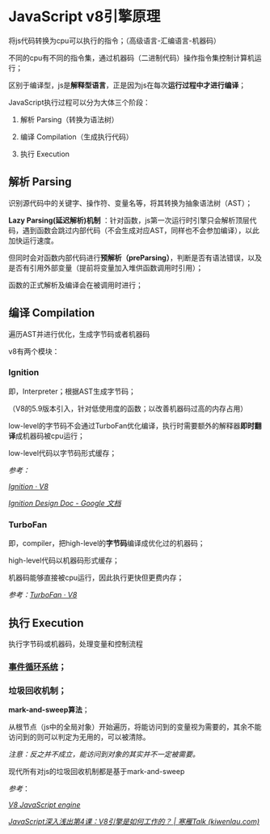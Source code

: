 # JavaScript v8引擎原理

将js代码转换为cpu可以执行的指令；（高级语言-汇编语言-机器码）

不同的cpu有不同的指令集，通过机器码（二进制代码）操作指令集控制计算机运行；

区别于编译型，js是**解释型语言**，正是因为js在每次**运行过程中才进行编译**；

JavaScript执行过程可以分为大体三个阶段：

1. 解析 Parsing（转换为语法树）

2. 编译 Compilation（生成执行代码）

3. 执行 Execution

## 解析 Parsing

识别源代码中的关键字、操作符、变量名等，将其转换为抽象语法树（AST）；

**Lazy Parsing(延迟解析)机制** ：针对函数，js第一次运行时引擎只会解析顶层代码，遇到函数会跳过内部代码（不会生成对应AST，同样也不会参加编译），以此加快运行速度。 

但同时会对函数内部代码进行**预解析（preParsing）**，判断是否有语法错误，以及是否有引用外部变量（提前将变量加入堆供函数调用时引用）；

函数的正式解析及编译会在被调用时进行；

## 编译 Compilation

遍历AST并进行优化，生成字节码或者机器码

v8有两个模块：

### Ignition

即，Interpreter；根据AST生成字节码；

（V8的5.9版本引入，针对低使用度的函数；以改善机器码过高的内存占用）

low-level的字节码不会通过TurboFan优化编译，执行时需要额外的解释器**即时翻译**成机器码被cpu运行；

low-level代码以字节码形式缓存；

*参考：*

*[Ignition · V8](https://v8.dev/docs/ignition)*

*[Ignition Design Doc - Google 文档](https://docs.google.com/document/d/11T2CRex9hXxoJwbYqVQ32yIPMh0uouUZLdyrtmMoL44/edit)*

### TurboFan

即，compiler，把high-level的**字节码**编译成优化过的机器码；

high-level代码以机器码形式缓存；

机器码能够直接被cpu运行，因此执行更快但更费内存；

*参考：[TurboFan · V8](https://v8.dev/docs/turbofan)*

## 执行 Execution

执行字节码或机器码，处理变量和控制流程

### [事件循环系统](./事件循环.md)；

### 垃圾回收机制；

**mark-and-sweep算法**；

从根节点（js中的全局对象）开始遍历，将能访问到的变量视为需要的，其余不能访问到的则可以判定为无用的，可以被清除。

*注意：反之并不成立，能访问到对象的其实并不一定被需要。*

现代所有对js的垃圾回收机制都是基于mark-and-sweep

*参考*：

*[V8 JavaScript engine](https://v8.dev/)*

*[JavaScript深入浅出第4课：V8引擎是如何工作的？ | 寒雁Talk (kiwenlau.com)](https://kiwenlau.com/2019/07/16/how-does-v8-work/)*
